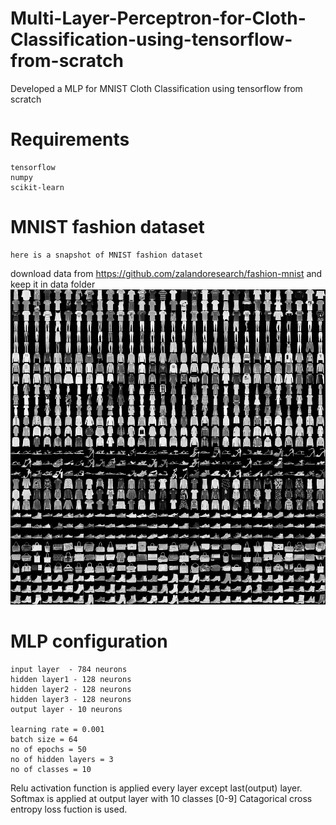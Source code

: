 # Multi-Layer-Perceptron-for-Cloth-Classification-using-tensorflow-from-scratch
Developed a MLP for MNIST Cloth Classification using tensorflow from scratch

# Requirements
    tensorflow
    numpy
    scikit-learn
# MNIST fashion dataset
    here is a snapshot of MNIST fashion dataset
download data from https://github.com/zalandoresearch/fashion-mnist and keep it in data folder
![](img/fashion-mnist-sprite.png)


# MLP configuration
    input layer  - 784 neurons
    hidden layer1 - 128 neurons
    hidden layer2 - 128 neurons
    hidden layer3 - 128 neurons
    output layer - 10 neurons
    
    learning rate = 0.001
    batch size = 64
    no of epochs = 50
    no of hidden layers = 3
    no of classes = 10
    
 Relu activation function is applied every layer except last(output) layer.
 Softmax is applied at output layer with 10 classes [0-9]
 Catagorical cross entropy loss fuction is used.

